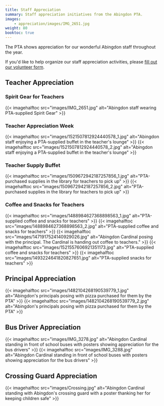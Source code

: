 ```yaml
---
title: Staff Appreciation
summary: Staff appreciation initiatives from the Abingdon PTA.
images:
    - appreciation/images/IMG_2651.jpg
weight: 80
booktoc: true
---
```


The PTA shows appreciation for our wonderful Abingdon staff throughout the year.

If you'd like to help organize our staff appreciation activities, please [fill out our volunteer form](https://docs.google.com/forms/d/e/1FAIpQLSf50HFDkNfDxP5VfE2LzsxKbUPZdmRGQTeNEUhXkU_qLCLWZQ/viewform?usp=sf_link).

## Teacher Appreciation

### Spirit Gear for Teachers
{{< imagehalftoc src="images/IMG_2651.jpg" alt="Abingdon staff wearing PTA-supplied Spirit Gear" >}}

### Teacher Appreciation Week
{{< imagehalftoc src="images/1521507812924440578_1.jpg" alt="Abingdon staff enjoying a PTA-supplied buffet in the teacher's lounge" >}}
{{< imagehalftoc src="images/1521507812924440578_2.jpg" alt="Abingdon staff enjoying a PTA-supplied buffet in the teacher's lounge" >}}

### Teacher Supply Buffet

{{< imagehalftoc src="images/1509672942187257856_1.jpg" alt="PTA-purchased supplies in the library for teachers to pick up" >}}
{{< imagehalftoc src="images/1509672942187257856_2.jpg" alt="PTA-purchased supplies in the library for teachers to pick up" >}}

### Coffee and Snacks for Teachers

{{< imagehalftoc src="images/1488984627368898563_1.jpg" alt="PTA-supplied coffee and snacks for teachers" >}}
{{< imagehalftoc src="images/1488984627368898563_2.jpg" alt="PTA-supplied coffee and snacks for teachers" >}}
{{< imagehalftoc src="images/1471917524140929026.jpg" alt="Abingdon Cardinal posing with the principal. The Cardinal is handing out coffee to teachers." >}}
{{< imagehalftoc src="images/1521557606921351173.jpg" alt="PTA-supplied coffee and snacks for teachers" >}}
{{< imagehalftoc src="images/1493224641820827651.jpg" alt="PTA-supplied snacks for teachers" >}}

## Principal Appreciation

{{< imagehalftoc src="images/1482104268190539779_1.jpg" alt="Abingdon's principals posing with pizza purchased for them by the PTA" >}}
{{< imagehalftoc src="images/1482104268190539779_2.jpg" alt="Abingdon's principals posing with pizza purchased for them by the PTA" >}}

## Bus Driver Appreciation

{{< imagehalftoc src="images/IMG_3278.jpg" alt="Abingdon Cardinal standing in front of school buses with posters showing appreciation for the bus drivers" >}}
{{< imagehalftoc src="images/IMG_3288.jpg" alt="Abingdon Cardinal standing in front of school buses with posters showing appreciation for the bus drivers" >}}

## Crossing Guard Appreciation

{{< imagehalftoc src="images/Crossing.jpg" alt="Abingdon Cardinal standing with Abingdon's crossing guard with a poster thanking her for keeping children safe" >}}